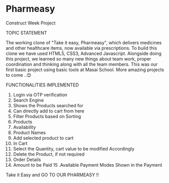 # Pharmeasy
Construct Week Project

TOPIC STATEMENT

The working clone of "Take it easy, Pharmeasy", which delivers medicines and other healthcare items, now available via prescriptions. To build this clone we have used HTML5, CSS3, Advanced Javascript. Alongside doing this project, we learned so many new things about team work, proper coordination and thinking along with all the team members. This was our first basic project using basic tools at Masai School. More amazing projects to come ..😊

FUNCTIONALITIES IMPLEMENTED

1. Login via OTP verification
2. Search Engine
3. Shows the Products searched for
4. Can directly add to cart from here
5. Filter Products based on Sorting
6. Products
7. Availability
8. Product Names
9. Add selected product to cart
10. In Cart
11. Select the Quantity, cart value to be modified Accordingly
12. Delete the Product, if not required
13. Order Details
14. Amount to be Paid
15 .Available Payment Modes Shown in the Payment

Take it Easy and GO TO OUR PHARMEASY !!
